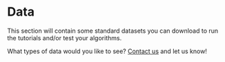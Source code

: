 # Data

This section will contain some standard datasets you can download to run the tutorials and/or test your algorithms. 

What types of data would you like to see? [Contact us](mailto:ukan.ca.knowledgebase@gmail.com) and let us know!